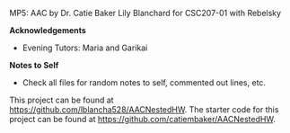 MP5: AAC by Dr. Catie Baker
Lily Blanchard
for CSC207-01 with Rebelsky

**Acknowledgements**
* Evening Tutors: Maria and Garikai

**Notes to Self**
* Check all files for random notes to self, commented out lines, etc.

This project can be found at <https://github.com/lblancha528/AACNestedHW>.
The starter code for this project can be found at <https://github.com/catiembaker/AACNestedHW>.